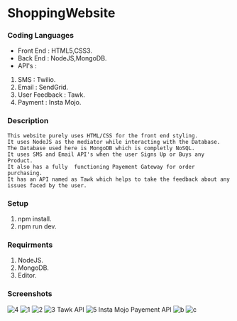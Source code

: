 # ShoppingWebsite

### Coding Languages
- Front End : HTML5,CSS3.
- Back End : NodeJS,MongoDB.
- API's : 
1. SMS : Twilio.
2. Email : SendGrid.
3. User Feedback : Tawk.
4. Payment : Insta Mojo.

### Description
```
This website purely uses HTML/CSS for the front end styling. 
It uses NodeJS as the mediator while interacting with the Database.
The Database used here is MongoDB which is completly NoSQL.
It uses SMS and Email API's when the user Signs Up or Buys any Product.
It also has a fully  functioning Payement Gateway for order purchasing.
It has an API named as Tawk which helps to take the feedback about any issues faced by the user.
```
### Setup

1. npm install.
2. npm run dev.

### Requirments 

1. NodeJS.
2. MongoDB.
2. Editor.

### Screenshots

![4](https://user-images.githubusercontent.com/46355027/70861436-eac8db80-1f53-11ea-8e0f-37d1141c024c.png)
![1](https://user-images.githubusercontent.com/46355027/70861433-ea304500-1f53-11ea-832d-e0a016dc7198.png)
![2](https://user-images.githubusercontent.com/46355027/70861434-ea304500-1f53-11ea-8a00-9f8577355aec.png)
![3](https://user-images.githubusercontent.com/46355027/70861435-ea304500-1f53-11ea-9621-e1d2ea6e8ef5.png)
Tawk API
![5](https://user-images.githubusercontent.com/46355027/70861437-eac8db80-1f53-11ea-925e-0846adf01402.png)
Insta Mojo Payement API
![b](https://user-images.githubusercontent.com/46355027/70861438-eac8db80-1f53-11ea-8978-b7ac3a8f4bd3.png)
![c](https://user-images.githubusercontent.com/46355027/70861439-eac8db80-1f53-11ea-8433-57c4fc00ebb5.png)
